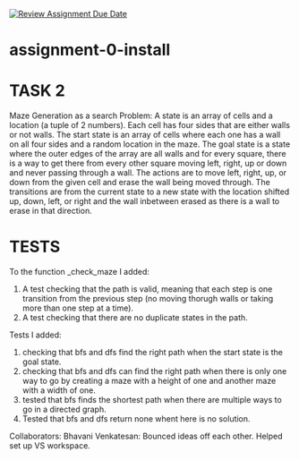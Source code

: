 [![Review Assignment Due Date](https://classroom.github.com/assets/deadline-readme-button-22041afd0340ce965d47ae6ef1cefeee28c7c493a6346c4f15d667ab976d596c.svg)](https://classroom.github.com/a/P1_PdvCS)
# assignment-0-install

# TASK 2
Maze Generation as a search Problem:
A state is an array of cells and a location (a tuple of 2 numbers). Each cell has four sides that are either walls or not walls. The start state is an array of cells where each one has a wall on all four sides and a random location in the maze. The goal state is a state where the outer edges of the array are all walls and for every square, there is a way to get there from every other square moving left, right, up or down and never passing through a wall. The actions are to move left, right, up, or down from the given cell and erase the wall being moved through. The transitions are from the current state to a new state with the location shifted up, down, left, or right and the wall inbetween erased as there is a wall to erase in that direction. 


# TESTS
To the function _check_maze I added:
1. A test checking that the path is valid, meaning that each step is one transition from the previous step (no moving thorugh walls or taking more than one step at a time).
2. A test checking that there are no duplicate states in the path.

Tests I added:
1. checking that bfs and dfs find the right path when the start state is the goal state.
2. checking that bfs and dfs can find the right path when there is only one way to go 
by creating a maze with a height of one and another maze with a width of one.
3. tested that bfs finds the shortest path when there are multiple ways to go in a directed graph.
4. Tested that bfs and dfs return none whent here is no solution.


Collaborators:
Bhavani Venkatesan: Bounced ideas off each other. Helped set up VS workspace.